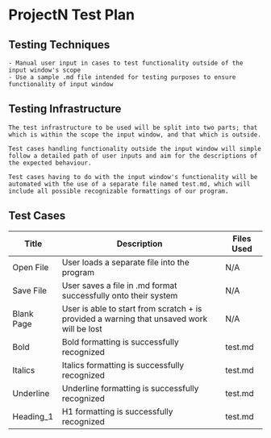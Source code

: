 # ProjectN Test Plan

## Testing Techniques

    - Manual user input in cases to test functionality outside of the input window's scope
    - Use a sample .md file intended for testing purposes to ensure functionality of input window

## Testing Infrastructure

    The test infrastructure to be used will be split into two parts; that which is within the scope the input window, and that which is outside.

    Test cases handling functionality outside the input window will simple follow a detailed path of user inputs and aim for the descriptions of the expected behaviour.
    
    Test cases having to do with the input window's functionality will be automated with the use of a separate file named test.md, which will include all possible recognizable formattings of our program.

## Test Cases

| Title       | Description                                                                              | Files Used       |
| ----------- | ---------------------------------------------------------------------------------------- | ---------------- |
| Open File   | User loads a separate file into the program                                              |  N/A             |
| Save File   | User saves a file in .md format successfully onto their system                           |  N/A             |
| Blank Page  | User is able to start from scratch + is provided a warning that unsaved work will be lost|  N/A             |
| Bold        | Bold formatting is successfully recognized                                               |  test.md         |
| Italics     | Italics formatting is successfully recognized                                            |  test.md         |
| Underline   | Underline formatting is successfully recognized                                          |  test.md         |
| Heading_1   | H1 formatting is successfully recognized                                                 |  test.md         |



